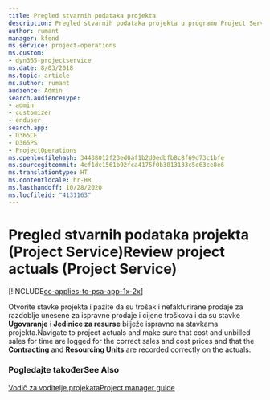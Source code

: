 ```yaml
---
title: Pregled stvarnih podataka projekta
description: Pregled stvarnih podataka projekta u programu Project Service
author: rumant
manager: kfend
ms.service: project-operations
ms.custom:
- dyn365-projectservice
ms.date: 8/03/2018
ms.topic: article
ms.author: rumant
audience: Admin
search.audienceType:
- admin
- customizer
- enduser
search.app:
- D365CE
- D365PS
- ProjectOperations
ms.openlocfilehash: 34438012f23ed0af1b2d0edbfb8c8f69d73c1bfe
ms.sourcegitcommit: 4cf1dc1561b92fca4175f0b3813133c5e63ce8e6
ms.translationtype: HT
ms.contentlocale: hr-HR
ms.lasthandoff: 10/28/2020
ms.locfileid: "4131163"
---
```

# <a name="review-project-actuals-project-service"></a><span data-ttu-id="5f8b6-103">Pregled stvarnih podataka projekta (Project Service)</span><span class="sxs-lookup"><span data-stu-id="5f8b6-103">Review project actuals (Project Service)</span></span>

[!INCLUDE[cc-applies-to-psa-app-1x-2x](../includes/cc-applies-to-psa-app-1x-2x.md)]

<span data-ttu-id="5f8b6-104">Otvorite stavke projekta i pazite da su trošak i nefakturirane prodaje za razdoblje unesene za ispravne prodaje i cijene troškova i da su stavke **Ugovaranje** i **Jedinice za resurse** bilježe ispravno na stavkama projekta.</span><span class="sxs-lookup"><span data-stu-id="5f8b6-104">Navigate to project actuals and make sure that cost and unbilled sales for time are logged for the correct sales and cost prices and that the **Contracting** and **Resourcing Units** are recorded correctly on the actuals.</span></span>  
  
### <a name="see-also"></a><span data-ttu-id="5f8b6-105">Pogledajte također</span><span class="sxs-lookup"><span data-stu-id="5f8b6-105">See Also</span></span>  
 [<span data-ttu-id="5f8b6-106">Vodič za voditelje projekata</span><span class="sxs-lookup"><span data-stu-id="5f8b6-106">Project manager guide</span></span>](../psa/project-manager-guide.md)
